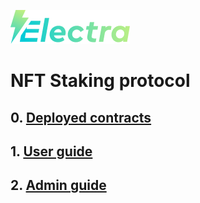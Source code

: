 ![logo](https://github.com/dashewski/ElectraProject/blob/main/docs/images/logo.png) 

# NFT Staking protocol

## 0. [Deployed contracts](https://github.com/dashewski/ElectraProject/blob/main/docs/addresses.json) 

## 1. [User guide](https://github.com/dashewski/ElectraProject/blob/main/docs/USER_GUIDE.md) 

## 2. [Admin guide](https://github.com/dashewski/ElectraProject/blob/main/docs/ADMIN_GUIDE.md) 
